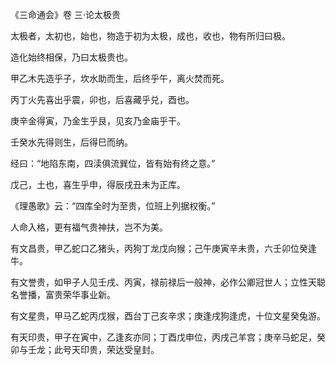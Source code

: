 《三命通会》卷 三·论太极贵

太极者，太初也，始也，物造于初为太极，成也，收也，物有所归曰极。

造化始终相保，乃曰太极贵也。

甲乙木先造乎子，坎水助而生，后终乎午，离火焚而死。

丙丁火先喜出乎震，卯也，后喜藏乎兑，酉也。

庚辛金得寅，乃金生乎艮，见亥乃金庙乎干。

壬癸水先得则生，后得巳而纳。

经曰：“地陷东南，四渎俱流巽位，皆有始有终之意。”

戊己，土也，喜生乎申，得辰戌丑未为正库。

《理愚歌》云：“四库全时为至贵，位班上列据权衡。”

人命入格，更有福气贵神扶，岂不为美。

有文昌贵，甲乙蛇口乙猪头，丙狗丁龙戊向猴；己午庚寅辛未贵，六壬卯位癸逢牛。

有文誉贵，如甲子人见壬戌、丙寅，禄前禄后一般神，必作公卿冠世人；立性天聪名誉播，富贵荣华事业新。

有文星贵，甲马乙蛇丙戊猴，酉台丁己亥辛求；庚逢戌狗逢虎，十位文星癸兔游。

有天印贵，甲子在寅中，乙逢亥亦同；丁酉戊申位，丙戌己羊宫；庚辛马蛇足，癸卯与壬龙；此号天印贵，荣达受皇封。

